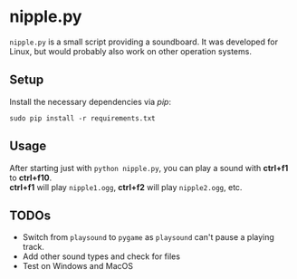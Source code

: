 # nipple.py

`nipple.py` is a small script providing a soundboard.
It was developed for Linux, but would probably also work on other operation systems.

## Setup

Install the necessary dependencies via *pip*:

`sudo pip install -r requirements.txt`

## Usage

After starting just with `python nipple.py`, you can play a sound with **ctrl+f1** to **ctrl+f10**.  
**ctrl+f1** will play `nipple1.ogg`, **ctrl+f2** will play `nipple2.ogg`, etc.
## TODOs

* Switch from `playsound` to `pygame` as `playsound` can't pause a playing track.
* Add other sound types and check for files
* Test on Windows and MacOS